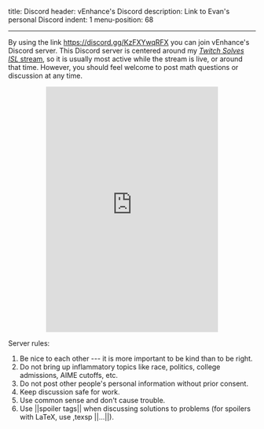 title: Discord
header: vEnhance's Discord
description: Link to Evan's personal Discord
indent: 1
menu-position: 68

---

By using the link
<a href="https://discord.gg/KzFXYwqRFX">https://discord.gg/KzFXYwqRFX</a>
you can join vEnhance's Discord server.
This Discord server is centered around my
[*Twitch Solves ISL* stream](videos.html),
so it is usually most active while the stream is live, or around that time.
However, you should feel welcome to post math questions or discussion at any time.

<center>
<iframe src="https://discord.com/widget?id=780468665019269191&theme=dark" width="350" height="500" allowtransparency="true" frameborder="0" sandbox="allow-popups allow-popups-to-escape-sandbox allow-same-origin allow-scripts"></iframe>
</center>

Server rules:

1. Be nice to each other --- it is more important to be kind than to be right.
2. Do not bring up inflammatory topics like race, politics, college admissions, AIME cutoffs, etc.
3. Do not post other people's personal information without prior consent.
4. Keep discussion safe for work.
5. Use common sense and don't cause trouble.
6. Use ||spoiler tags|| when discussing solutions to problems (for spoilers with LaTeX, use ,texsp ||$...$||).
